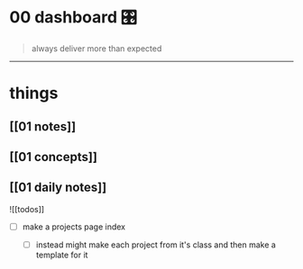 
# 00 dashboard 🎛


> always deliver more than expected

___


# things
## [[01 notes]]
## [[01 concepts]]
## [[01 daily notes]] 


![[todos]]


- [ ] make a projects page index
	- [ ] instead might make each project from it's class and then make a template for it

